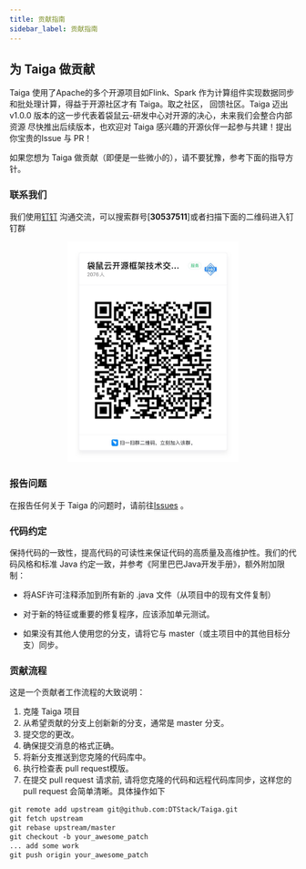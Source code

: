 ```yaml
---
title: 贡献指南
sidebar_label: 贡献指南
---
```


## 为 Taiga 做贡献
Taiga 使用了Apache的多个开源项目如Flink、Spark 作为计算组件实现数据同步和批处理计算，得益于开源社区才有 Taiga。取之社区，
回馈社区。Taiga 迈出 v1.0.0 版本的这一步代表着袋鼠云-研发中心对开源的决心，未来我们会整合内部资源
尽快推出后续版本，也欢迎对 Taiga 感兴趣的开源伙伴一起参与共建！提出你宝贵的Issue 与 PR！

如果您想为 Taiga 做贡献（即便是一些微小的），请不要犹豫，参考下面的指导方针。

### 联系我们
我们使用[钉钉](https://www.dingtalk.com/) 沟通交流，可以搜索群号[**30537511**]或者扫描下面的二维码进入钉钉群
<div align=center> 
 <img src=./readme/ding.jpeg width=300 />
</div>

### 报告问题
在报告任何关于 Taiga 的问题时，请前往[Issues](https://github.com/DTStack/Taiga/issues/new) 。

### 代码约定
保持代码的一致性，提高代码的可读性来保证代码的高质量及高维护性。我们的代码风格和标准 Java 约定一致，并参考《阿里巴巴Java开发手册》，额外附加限制：
* 将ASF许可注释添加到所有新的 .java 文件（从项目中的现有文件复制）

* 对于新的特征或重要的修复程序，应该添加单元测试。

* 如果没有其他人使用您的分支，请将它与 master（或主项目中的其他目标分支）同步。



### 贡献流程
这是一个贡献者工作流程的大致说明：

1. 克隆 Taiga 项目
2. 从希望贡献的分支上创新新的分支，通常是 master 分支。
3. 提交您的更改。
4. 确保提交消息的格式正确。
5. 将新分支推送到您克隆的代码库中。
6. 执行检查表 pull request模版。
7. 在提交 pull request 请求前, 请将您克隆的代码和远程代码库同步，这样您的 pull request 会简单清晰。具体操作如下

```shell
git remote add upstream git@github.com:DTStack/Taiga.git
git fetch upstream
git rebase upstream/master
git checkout -b your_awesome_patch
... add some work
git push origin your_awesome_patch

```


